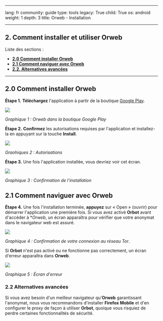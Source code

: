 

---

lang: fr
community: guide
type: tools
legacy: True
child: True
os: android
weight: 1
depth: 3
title: Orweb - Installation

---

## 2. Comment installer et utiliser Orweb ##

Liste des sections :

- [**2.0 Comment installer Orweb**](#2.0)
- [**2.1 Comment naviguer avec Orweb**](#2.1)
- [**2.2. Alternatives avancées**](#2.2)

-----

<a name="2.0"></a>
## 2.0 Comment installer Orweb ##

**Étape 1.** **Téléchargez** l'application à partir de la boutique [Google Play](https://market.android.com/details?id=info.guardianproject.browser).

![](/sbox/screen/orweb-en/01.png)

*Graphique 1 : Orweb dans la boutique Google Play*

**Étape 2.** **Confirmez** les autorisations requises par l'application et installez-la en appuyant sur la touche **Install**.


![](/sbox/screen/orweb-en/02.png)

*Graohiques 2 : Autorisations*

**Étape 3.** Une fois l'application installée, vous devriez voir cet écran.

![](/sbox/screen/orweb-en/03.png)

*Graphique 3 : Confirmation de l'installation*

<a name="2.1"></a>
## 2.1 Comment naviguer avec Orweb

**Étape 4.** Une fois l'installation terminée, **appuyez** sur « Open » (ouvrir) pour démarrer l'application une première fois. Si vous avez activé **Orbot** avant d'accéder à **Orweb*, un écran apparaîtra pour vérifier que votre anonymat dans le navigateur web est assuré.

![](/sbox/screen/orweb-en/05.png)

*Graphique 4 : Confirmation de votre connexion au réseau Tor*.

Si **Orbot** n'est pas activé ou ne fonctionne pas correctement, un écran d'erreur apparaîtra dans **Orweb**.

![](/sbox/screen/orweb-en/04.png)

*Graphique 5 : Écran d'erreur*

<a name="2.2"></a>
### 2.2 Alternatives avancées 

Si vous avez besoin d'un meilleur navigateur qu'**Orweb** garantissant l'anonymat, nous vous recommandons d'installer **Firefox Mobile** et d'en configurer le proxy de façon à utiliser **Orbot**, quoique vous risquiez de perdre certaines fonctionnalités de sécurité.

